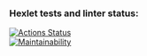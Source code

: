 ### Hexlet tests and linter status:
[![Actions Status](https://github.com/4l3xT4lk3r/java-project-78/workflows/hexlet-check/badge.svg)](https://github.com/4l3xT4lk3r/java-project-78/actions)  
[![Maintainability](https://api.codeclimate.com/v1/badges/ac1e5a0363ce27ce9a26/maintainability)](https://codeclimate.com/github/4l3xT4lk3r/java-project-78/maintainability)
